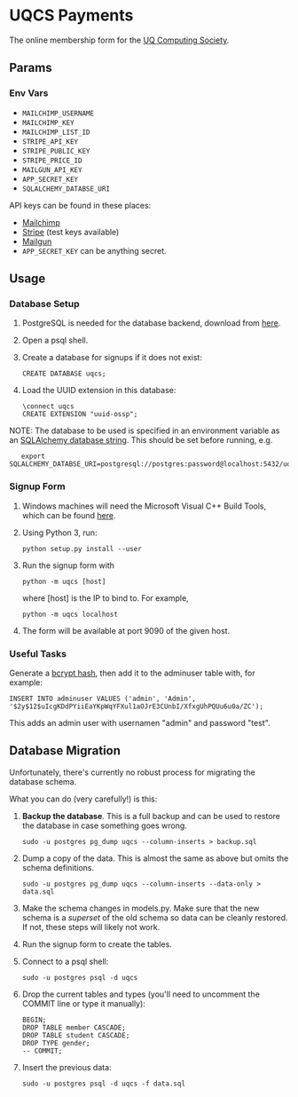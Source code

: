 # UQCS Payments

The online membership form for the [UQ Computing Society](https://uqcs.org.au).


## Params

### Env Vars
 - `MAILCHIMP_USERNAME`
 - `MAILCHIMP_KEY`
 - `MAILCHIMP_LIST_ID`
 - `STRIPE_API_KEY`
 - `STRIPE_PUBLIC_KEY`
 - `STRIPE_PRICE_ID`
 - `MAILGUN_API_KEY`
 - `APP_SECRET_KEY`
 - `SQLALCHEMY_DATABSE_URI`

API keys can be found in these places:
 - [Mailchimp](https://admin.mailchimp.com/account/api/)
 - [Stripe](https://dashboard.stripe.com/apikeys) (test keys available)
 - [Mailgun](https://app.mailgun.com/app/account/security/api_keys)
 - `APP_SECRET_KEY` can be anything secret.

## Usage

### Database Setup
1. PostgreSQL is needed for the database backend, download from [here](https://www.postgresql.org/download/).
2. Open a psql shell.
3. Create a database for signups if it does not exist:

       CREATE DATABASE uqcs;

4. Load the UUID extension in this database:

       \connect uqcs
       CREATE EXTENSION "uuid-ossp";
       
NOTE: The database to be used is specified in an environment variable as an [SQLAlchemy database string](https://docs.sqlalchemy.org/13/core/engines.html#database-urls). This should be set before running, e.g.

       export SQLALCHEMY_DATABSE_URI=postgresql://postgres:password@localhost:5432/uqcs

### Signup Form
1. Windows machines will need the Microsoft Visual C++ Build Tools, which can be found [here](https://visualstudio.microsoft.com/vs/downloads/).

3. Using Python 3, run:

       python setup.py install --user

4. Run the signup form with

       python -m uqcs [host]

    where [host] is the IP to bind to. For example,

       python -m uqcs localhost

5. The form will be available at port 9090 of the given host.

### Useful Tasks
Generate a [bcrypt hash](https://bcrypt-generator.com/), then add it to the adminuser table with, for example:

    INSERT INTO adminuser VALUES ('admin', 'Admin', '$2y$12$uIcgKDdPYiiEaYKpWqYFXul1aOJrE3CUnbI/XfxgUhPQUu6u0a/ZC');

This adds an admin user with usernamen "admin" and password "test".

## Database Migration

Unfortunately, there's currently no robust process for migrating the database schema.

What you can do (very carefully!) is this:

1. **Backup the database**. This is a full backup and can be used to restore the database in case something goes wrong.

       sudo -u postgres pg_dump uqcs --column-inserts > backup.sql

2. Dump a copy of the data. This is almost the same as above but omits the schema definitions.

       sudo -u postgres pg_dump uqcs --column-inserts --data-only > data.sql

3. Make the schema changes in models.py.
   Make sure that the new schema is a *superset* of the old schema so data can be
   cleanly restored. If not, these steps will likely not work.

4. Run the signup form to create the tables.

5. Connect to a psql shell:

       sudo -u postgres psql -d uqcs

6. Drop the current tables and types
   (you'll need to uncomment the COMMIT line or type it manually):

       BEGIN;
       DROP TABLE member CASCADE;
       DROP TABLE student CASCADE;
       DROP TYPE gender;
       -- COMMIT;

7. Insert the previous data:

       sudo -u postgres psql -d uqcs -f data.sql
